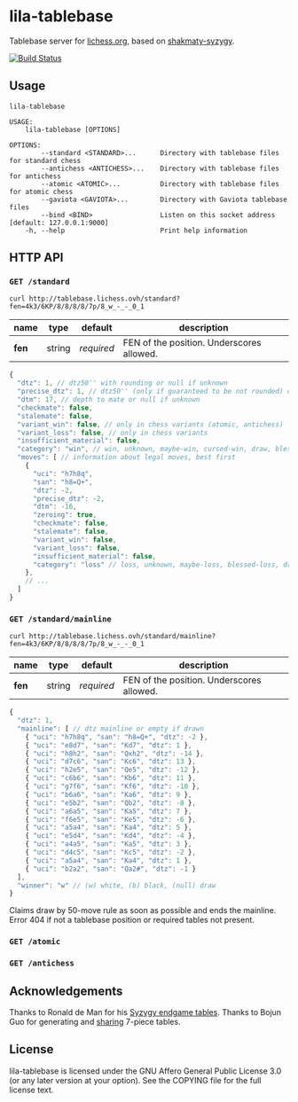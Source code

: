 lila-tablebase
==============

Tablebase server for [lichess.org](https://tablebase.lichess.ovh),
based on [shakmaty-syzygy](https://crates.io/crates/shakmaty-syzygy).

[![Build Status](https://travis-ci.org/niklasf/lila-tablebase.svg?branch=master)](https://travis-ci.org/niklasf/lila-tablebase)

Usage
-----

```
lila-tablebase

USAGE:
    lila-tablebase [OPTIONS]

OPTIONS:
        --standard <STANDARD>...      Directory with tablebase files for standard chess
        --antichess <ANTICHESS>...    Directory with tablebase files for antichess
        --atomic <ATOMIC>...          Directory with tablebase files for atomic chess
        --gaviota <GAVIOTA>...        Directory with Gaviota tablebase files
        --bind <BIND>                 Listen on this socket address [default: 127.0.0.1:9000]
    -h, --help                        Print help information
```

HTTP API
--------

### `GET /standard`

```
curl http://tablebase.lichess.ovh/standard?fen=4k3/6KP/8/8/8/8/7p/8_w_-_-_0_1
```

name | type | default | description
--- | --- | --- | ---
**fen** | string | *required* | FEN of the position. Underscores allowed.

```javascript
{
  "dtz": 1, // dtz50'' with rounding or null if unknown
  "precise_dtz": 1, // dtz50'' (only if guaranteed to be not rounded) or null if unknown
  "dtm": 17, // depth to mate or null if unknown
  "checkmate": false,
  "stalemate": false,
  "variant_win": false, // only in chess variants (atomic, antichess)
  "variant_loss": false, // only in chess variants
  "insufficient_material": false,
  "category": "win", // win, unknown, maybe-win, cursed-win, draw, blessed-loss, maybe-loss, loss
  "moves": [ // information about legal moves, best first
    {
      "uci": "h7h8q",
      "san": "h8=Q+",
      "dtz": -2,
      "precise_dtz": -2,
      "dtm": -16,
      "zeroing": true,
      "checkmate": false,
      "stalemate": false,
      "variant_win": false,
      "variant_loss": false,
      "insufficient_material": false,
      "category": "loss" // loss, unknown, maybe-loss, blessed-loss, draw, cursed-win, maybe-win, win
    },
    // ...
  ]
}
```

### `GET /standard/mainline`

```
curl http://tablebase.lichess.ovh/standard/mainline?fen=4k3/6KP/8/8/8/8/7p/8_w_-_-_0_1
```

name | type | default | description
--- | --- | --- | ---
**fen** | string | *required* | FEN of the position. Underscores allowed.

```javascript
{
  "dtz": 1,
  "mainline": [ // dtz mainline or empty if drawn
    { "uci": "h7h8q", "san": "h8=Q+", "dtz": -2 },
    { "uci": "e8d7", "san": "Kd7", "dtz": 1 },
    { "uci": "h8h2", "san": "Qxh2", "dtz": -14 },
    { "uci": "d7c6", "san": "Kc6", "dtz": 13 },
    { "uci": "h2e5", "san": "Qe5", "dtz": -12 },
    { "uci": "c6b6", "san": "Kb6", "dtz": 11 },
    { "uci": "g7f6", "san": "Kf6", "dtz": -10 },
    { "uci": "b6a6", "san": "Ka6", "dtz": 9 },
    { "uci": "e5b2", "san": "Qb2", "dtz": -8 },
    { "uci": "a6a5", "san": "Ka5", "dtz": 7 },
    { "uci": "f6e5", "san": "Ke5", "dtz": -6 },
    { "uci": "a5a4", "san": "Ka4", "dtz": 5 },
    { "uci": "e5d4", "san": "Kd4", "dtz": -4 },
    { "uci": "a4a5", "san": "Ka5", "dtz": 3 },
    { "uci": "d4c5", "san": "Kc5", "dtz": -2 },
    { "uci": "a5a4", "san": "Ka4", "dtz": 1 },
    { "uci": "b2a2", "san": "Qa2#", "dtz": -1 }
  ],
  "winner": "w" // (w) white, (b) black, (null) draw
}
```

Claims draw by 50-move rule as soon as possible and ends the mainline.
Error 404 if not a tablebase position or required tables not present.

### `GET /atomic`

### `GET /antichess`

Acknowledgements
----------------

Thanks to Ronald de Man for his [Syzygy endgame tables](https://github.com/syzygy1/tb).
Thanks to Bojun Guo for generating and [sharing](http://www.talkchess.com/forum/viewtopic.php?t=66797) 7-piece tables.

License
-------

lila-tablebase is licensed under the GNU Affero General Public License 3.0 (or any later version at your
option). See the COPYING file for the full license text.
